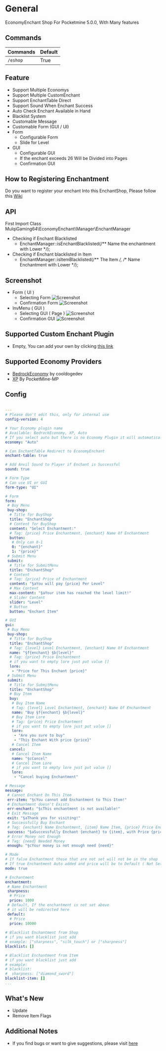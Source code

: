 # General

EconomyEnchant Shop For Pocketmine 5.0.0, With Many features

## Commands

Commands | Default
--- | ---
`/eshop` | True

## Feature

* Support Multiple Economys
* Support Multiple CustomEnchant
* Support EnchantTable Direct
* Support Sound When Enchant Success
* Auto Check Enchant Available in Hand
* Blacklist System
* Customable Message
* Customable Form (GUI / UI)
* Form
  * Configurable Form
  * Slide for Level
* GUI
  * Configurable GUI
  * If the enchant exceeds 26 Will be Divided into Pages
  * Confirmation GUI

## How to Registering Enchantment

Do you want to register your enchant Into this EnchantShop, Please follow this [Wiki](https://github.com/XanderID/EconomyEnchant/wiki/Registering-Enchantment)

## API

First Import Class MulqiGaming64\EconomyEnchant\Manager\EnchantManager</br>

* Checking if Enchant Blacklisted
  * EnchantManager::isEnchantBlacklisted(/** Name the enchantment with Lower */);
* Checking if Enchant blacklisted in Item
  * EnchantManager::isItemBlacklisted(/** The Item */, /** Name Enchantment with Lower */);

## Screenshot

* Form ( UI )
  * Selecting Form
    ![Screenshot](https://github.com/XanderID/EconomyEnchant/blob/main/.screenshot/Form1.jpg)
  * Confirmation Form
    ![Screenshot](https://github.com/XanderID/EconomyEnchant/blob/main/.screenshot/Form2.jpg)
* InvMenu ( GUI )
  * Selecting GUI ( Page )
    ![Screenshot](https://github.com/XanderID/EconomyEnchant/blob/main/.screenshot/GUI1.jpg)
  * Confirmation GUI
    ![Screenshot](https://github.com/XanderID/EconomyEnchant/blob/main/.screenshot/GUI2.jpg)

## Supported Custom Enchant Plugin

* Empty, You can add your own by clicking [this link](https://github.com/XanderID/EconomyEnchant/wiki/Registering-Enchantment)

## Supported Economy Providers

* [BedrockEconomy](https://poggit.pmmp.io/p/BedrockEconomy) by cooldogedev
* [XP](https://github.com/pmmp/PocketMine-MP) By PocketMine-MP

## Config

``` YAML

---
# Please don't edit this, only for internal use
config-version: 4

# Your Economy plugin name
# Available: BedrockEconomy, XP, Auto
# If you select auto but there is no Economy Plugin it will automatically use XP
economy: "Auto"

# Can EnchantTable Redirect to EconomyEnchant
enchant-table: true

# Add Anvil Sound to Player if Enchant is Successful
sound: true

# Form Type
# Can use UI or GUI
form-type: "UI"

# Form
form:
 # Buy Menu
 buy-shop:
  # Title for BuyShop
  title: "EnchantShop"
  # Content for BuyShop
  content: "Select Enchantment:"
  # Tag: {price} Price Enchantment, {enchant} Name Of Enchantment
  button:
   # Only can 0-1
   0: "{enchant}"
   1: "{price}"
 # Submit Menu
 submit:
  # Title for SubmitMenu
  title: "EnchantShop"
  # Content
  # Tag: {price} Price of Enchantment
  content: "§aYou will pay {price} Per Level"
  # Max Content
  max-content: "§aYour item has reached the level limit!"
  # Slider Content
  slider: "Level"
  # Button
  button: "Enchant Item"

# GUI
gui:
 # Buy Menu
 buy-shop:
  # Title for BuyShop
  title: "EnchantShop"
  # Tag: {level} Level Enchantment, {enchant} Name Of Enchantment
  name: "§f{enchant} §b{level}"
  # Tag: {price} Price Enchantment
  # if you want to empty lore just put value []
  lore:
   - "Price for This Enchant {price}"
 # Submit Menu
 submit:
  # Title for SubmitMenu
  title: "EnchantShop"
  # Buy Item
  buy:
   # Buy Item Name
   # Tag: {level} Level Enchantment, {enchant} Name Of Enchantment
   name: "Buy §f{enchant} §b{level}"
   # Buy Item Lore
   # Tag: {price} Price Enchantment
   # if you want to empty lore just put value []
   lore:
    - "Are you sure to buy"
    - "This Enchant With price {price}"
   # Cancel Item
  cancel:
   # Cancel Item Name
   name: "§cCancel"
   # Cancel Item Lore
   # if you want to empty lore just put value []
   lore:
    - "Cancel buying Enchantment"

# Message
message:
 # Cannot Enchant On This Item
 err-item: "§cYou cannot add Enchantment to This Item!"
 # Enchantment doesn't Exists
 err-enchant: "§cThis enchantment is not available!"
 # Exit Message
 exit: "§aThank you for visiting!"
 # Successfully Buy Enchant
 # Tag: {enchant} Name Enchantment, {item} Name Item, {price} Price Enchantment
 success: "§aSuccessfully Enchant {enchant} to {item}, with Price {price}"
 # Error Money not Enough
 # Tag: {need} Needed Money
 enough: "§cYour money is not enough need {need}"

# Mode
# If false Enchantment those that are not set will not be in the shop
# If true Enchantment Auto added and price will be to Default ( Not Setted )
mode: true

# Enchantment
enchantment:
 # Name Enchantment
 sharpness:
  # Price
  price: 1000
 # Default, If the enchantment is not set above
 # it will be redirected here
 default:
  # Price
  price: 10000
  
# Blacklist Enchantment from Shop
# if you want blacklist just add
# example: ["sharpness", "silk_touch"] or ["sharpness"]
blacklist: []

# Blacklist Enchantment from Item
# if you want blacklist just add
# example: 
# blacklist:
#  sharpness: ["diamond_sword"]
blacklist-item: []
...

```

## What's New

* Update
* Remove Item Flags

## Additional Notes

* If you find bugs or want to give suggestions, please visit [here](https://github.com/XanderID/EconomyEnchant/issues)
